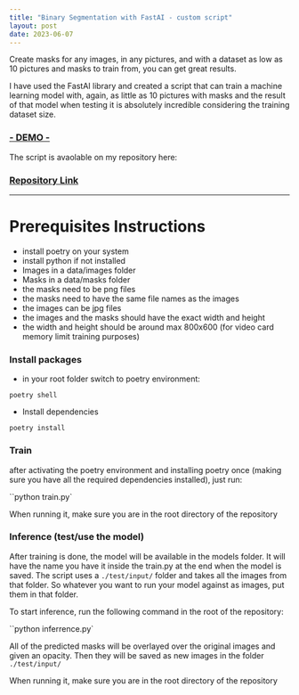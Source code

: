 ```yaml
---
title: "Binary Segmentation with FastAI - custom script"
layout: post
date: 2023-06-07
---
```


Create masks for any images, in any pictures, and with a dataset as low as 10 pictures and masks to train from, you can get great results.

I have used the FastAI library and created a script that can train a machine learning model with, again, as little as 10 pictures with masks and the result of that model when testing it is absolutely incredible considering the training dataset size.

### [ - DEMO - ](https://youtu.be/i49ZJwPtj8c)

The script is avaolable on my repository here:

### [Repository Link](https://github.com/turcuciprian/binary_segmentation)

---

# Prerequisites Instructions

- install poetry on your system
- install python if not installed
- Images in a data/images folder
- Masks in a data/masks folder
- the masks need to be png files
- the masks need to have the same file names as the images
- the images can be jpg files
- the images and the masks should have the exact width and height
- the width and height should be around max 800x600 (for video card memory limit training purposes)

### Install packages

- in your root folder switch to poetry environment:

`poetry shell`

- Install dependencies

`poetry install`

### Train

after activating the poetry environment and installing poetry once (making sure you have all the required dependencies installed), just run:

``python train.py`

When running it, make sure you are in the root directory of the repository

### Inference (test/use the model)

After training is done, the model will be available in the models folder. It will have the name you have it inside the train.py at the end when the model is saved.
The script uses a `./test/input/` folder and takes all the images from that folder. So whatever you want to run your model against as images, put them in that folder.

To start inference, run the following command in the root of the repository:

``python inferrence.py`

All of the predicted masks will be overlayed over the original images and given an opacity. Then they will be saved as new images in the folder `./test/input/`

When running it, make sure you are in the root directory of the repository
